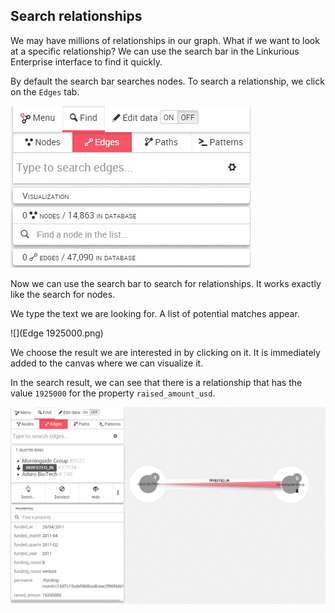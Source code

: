 ## Search relationships

We may have millions of relationships in our graph. What if we want to look at a specific relationship? We can use the search bar in the Linkurious Enterprise interface to find it quickly.

By default the search bar searches nodes. To search a relationship, we click on the ```Edges``` tab.

![](Find_Edges.png)

 Now we can use the search bar to search for relationships. It works exactly like the search for nodes.

We type the text we are looking for. A list of potential matches appear.

![](Edge 1925000.png)

We choose the result we are interested in by clicking on it. It is immediately added to the canvas where we can visualize it.

In the search result, we can see that there is a relationship that has the value ```1925000``` for the property ```raised_amount_usd```.

![](ExampleEdge.png)
